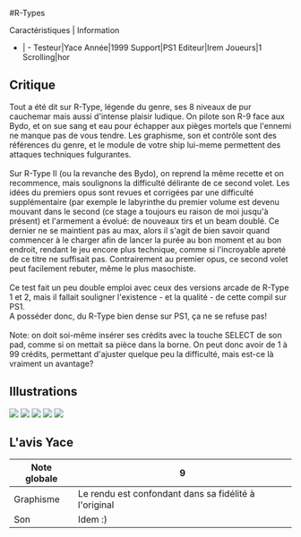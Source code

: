 #R-Types

Caractéristiques | Information
- | -
Testeur|Yace
Année|1999
Support|PS1
Editeur|Irem
Joueurs|1
Scrolling|hor

## Critique
Tout a été dit sur R-Type, légende du genre, ses 8 niveaux de pur cauchemar mais aussi d'intense plaisir ludique. On pilote son R-9 face aux Bydo, et on sue sang et eau pour échapper aux pièges mortels que l'ennemi ne manque pas de vous tendre. Les graphisme, son et contrôle sont des références du genre, et le module de votre ship lui-meme permettent des attaques techniques fulgurantes.<br/><br/>Sur R-Type II (ou la revanche des Bydo), on reprend la même recette et on recommence, mais soulignons la difficulté délirante de ce second volet. Les idées du premiers opus sont revues et corrigées par une difficulté supplémentaire (par exemple le labyrinthe du premier volume est devenu mouvant dans le second (ce stage a toujours eu raison de moi jusqu'à présent) et l'armement a évolué: de nouveaux tirs et un beam doublé. Ce dernier ne se maintient pas au max, alors il s'agit de bien savoir quand commencer à le charger afin de lancer la purée au bon moment et au bon endroit, rendant le jeu encore plus technique, comme si l'incroyable apreté de ce titre ne suffisait pas. Contrairement au premier opus, ce second volet peut facilement rebuter, même le plus masochiste.<br/><br/>Ce test fait un peu double emploi avec ceux des versions arcade de R-Type 1 et 2, mais il fallait souligner l'existence - et la qualité - de cette compil sur PS1.<br/>A posséder donc, du R-Type bien dense sur PS1, ça ne se refuse pas!<br/><br/>Note: on doit soi-même insérer ses crédits avec la touche SELECT de son pad, comme si on mettait sa pièce dans la borne. On peut donc avoir de 1 à 99 crédits, permettant d'ajuster quelque peu la difficulté, mais est-ce là vraiment un avantage?

## Illustrations
![](http://www.shmup.com/images/thumbs/img_fiche_1_715.gif)
![](http://www.shmup.com/images/thumbs/img_fiche_2_715.gif)
![](http://www.shmup.com/images/thumbs/img_fiche_3_715.gif)
![](http://www.shmup.com/images/thumbs/img_fiche_4_715.jpg)
![](http://www.shmup.com/images/thumbs/)

## L'avis Yace
Note globale|9
-|-
Graphisme|Le rendu est confondant dans sa fidélité à l'original
Son|Idem :)
